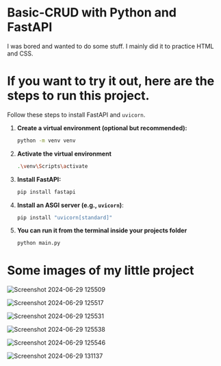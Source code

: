 # Basic-CRUD with Python and FastAPI
 I was bored and wanted to do some stuff. I mainly did it to practice HTML and CSS.

# If you want to try it out, here are the steps to run this project.

Follow these steps to install FastAPI and `uvicorn`.

1. **Create a virtual environment (optional but recommended):**
   ```sh
   python -m venv venv

2. **Activate the virtual environment**
   ```sh
   .\venv\Scripts\activate

3. **Install FastAPI:**
   ```sh
   pip install fastapi

4. **Install an ASGI server (e.g., `uvicorn`)**:
   ```sh
   pip install "uvicorn[standard]"

 5. **You can run it from the terminal inside your projects folder**
    ```sh
    python main.py

# Some images of my little project

![Screenshot 2024-06-29 125509](https://github.com/garcia-lopez/Basic-CRUD/assets/111716690/ea6b87cd-681d-4087-a44b-0cf5e5cf0a71)

![Screenshot 2024-06-29 125517](https://github.com/garcia-lopez/Basic-CRUD/assets/111716690/8caf9efc-3af5-489b-b284-aa067e289de9)

![Screenshot 2024-06-29 125531](https://github.com/garcia-lopez/Basic-CRUD/assets/111716690/ad5ebd80-59c0-406a-8315-90a2d2a580d8)

![Screenshot 2024-06-29 125538](https://github.com/garcia-lopez/Basic-CRUD/assets/111716690/1aae8177-9e40-4779-8e88-dcd171b71d73)

![Screenshot 2024-06-29 125546](https://github.com/garcia-lopez/Basic-CRUD/assets/111716690/826ff442-da84-4786-b689-612e57df2320)

![Screenshot 2024-06-29 131137](https://github.com/garcia-lopez/Basic-CRUD/assets/111716690/20c56fc1-ca5a-46ed-b752-75d23d7e356b)

